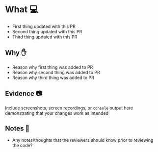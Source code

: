# What :computer:

* First thing updated with this PR
* Second thing updated with this PR
* Third thing updated with this PR

## Why :hand:

* Reason why first thing was added to PR
* Reason why second thing was added to PR
* Reason why third thing was added to PR

## Evidence :camera:

Include screenshots, screen recordings, or `console` output here demonstrating that your changes work as intended

<!-- All sections below are optional. You can erase any section not applicable to your Pull Request. -->

## Notes :memo:

* Any notes/thoughts that the reviewers should know prior to reviewing the code?
